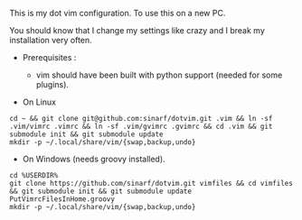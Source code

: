 This is my dot vim configuration. To use this on a new PC. 

You should know that I change my settings like crazy and I break my installation very often. 

* Prerequisites : 
	* vim should have been built with python support (needed for some plugins).

* On Linux 
```shell
cd ~ && git clone git@github.com:sinarf/dotvim.git .vim && ln -sf .vim/vimrc .vimrc && ln -sf .vim/gvimrc .gvimrc && cd .vim && git submodule init && git submodule update
mkdir -p ~/.local/share/vim/{swap,backup,undo}
```

* On Windows  (needs groovy installed).
```shell
cd %USERDIR% 
git clone https://github.com/sinarf/dotvim.git vimfiles && cd vimfiles  && git submodule init && git submodule update
PutVimrcFilesInHome.groovy
mkdir -p ~/.local/share/vim/{swap,backup,undo}
```
